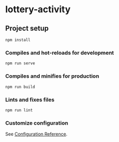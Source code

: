 <!--
 * @Author: hxz
 * @Date: 2021-04-26 13:59:45
 * @LastEditors: hxz
 * @LastEditTime: 2023-06-16 09:47:26
 * @Description:
-->

# lottery-activity

## Project setup

```
npm install
```

### Compiles and hot-reloads for development

```
npm run serve
```

### Compiles and minifies for production

```
npm run build
```

### Lints and fixes files

```
npm run lint
```

### Customize configuration

See [Configuration Reference](https://cli.vuejs.org/config/).
